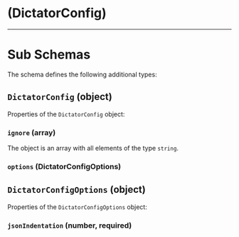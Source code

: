 # (DictatorConfig)

---

# Sub Schemas

The schema defines the following additional types:

## `DictatorConfig` (object)

Properties of the `DictatorConfig` object:

### `ignore` (array)

The object is an array with all elements of the type `string`.

### `options` (DictatorConfigOptions)

## `DictatorConfigOptions` (object)

Properties of the `DictatorConfigOptions` object:

### `jsonIndentation` (number, required)